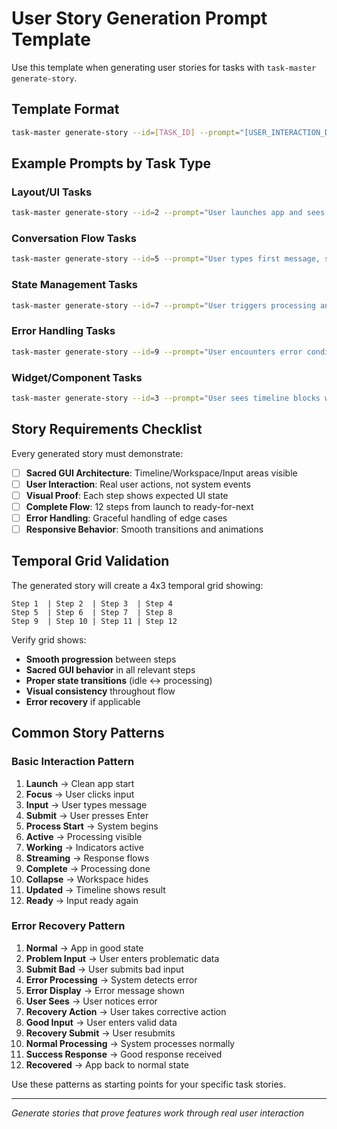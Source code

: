 # User Story Generation Prompt Template

Use this template when generating user stories for tasks with `task-master generate-story`.

## Template Format

```bash
task-master generate-story --id=[TASK_ID] --prompt="[USER_INTERACTION_DESCRIPTION]"
```

## Example Prompts by Task Type

### Layout/UI Tasks
```bash
task-master generate-story --id=2 --prompt="User launches app and sees Sacred GUI layout with three distinct areas: Timeline at top showing empty state, collapsed Workspace in middle, and Input area at bottom ready for typing"
```

### Conversation Flow Tasks  
```bash
task-master generate-story --id=5 --prompt="User types first message, sees cognition processing with visual indicators, receives assistant response, and timeline updates to show complete conversation"
```

### State Management Tasks
```bash
task-master generate-story --id=7 --prompt="User triggers processing and sees app transition from 2-way split (Timeline + Input) to 3-way split (Timeline + Workspace + Input) during processing, then back to 2-way split when complete"
```

### Error Handling Tasks
```bash
task-master generate-story --id=9 --prompt="User encounters error condition, sees clear error message with recovery options, takes corrective action, and successfully continues with normal operation"
```

### Widget/Component Tasks
```bash
task-master generate-story --id=3 --prompt="User sees timeline blocks with proper color coding: blue for user input, green for cognition processing, and purple for assistant responses, with clear visual distinctions"
```

## Story Requirements Checklist

Every generated story must demonstrate:
- [ ] **Sacred GUI Architecture**: Timeline/Workspace/Input areas visible
- [ ] **User Interaction**: Real user actions, not system events
- [ ] **Visual Proof**: Each step shows expected UI state
- [ ] **Complete Flow**: 12 steps from launch to ready-for-next
- [ ] **Error Handling**: Graceful handling of edge cases
- [ ] **Responsive Behavior**: Smooth transitions and animations

## Temporal Grid Validation

The generated story will create a 4x3 temporal grid showing:
```
Step 1  | Step 2  | Step 3  | Step 4
Step 5  | Step 6  | Step 7  | Step 8  
Step 9  | Step 10 | Step 11 | Step 12
```

Verify grid shows:
- **Smooth progression** between steps
- **Sacred GUI behavior** in all relevant steps
- **Proper state transitions** (idle ↔ processing)
- **Visual consistency** throughout flow
- **Error recovery** if applicable

## Common Story Patterns

### Basic Interaction Pattern
1. **Launch** → Clean app start
2. **Focus** → User clicks input
3. **Input** → User types message
4. **Submit** → User presses Enter
5. **Process Start** → System begins
6. **Active** → Processing visible
7. **Working** → Indicators active
8. **Streaming** → Response flows
9. **Complete** → Processing done
10. **Collapse** → Workspace hides
11. **Updated** → Timeline shows result
12. **Ready** → Input ready again

### Error Recovery Pattern
1. **Normal** → App in good state
2. **Problem Input** → User enters problematic data
3. **Submit Bad** → User submits bad input
4. **Error Processing** → System detects error
5. **Error Display** → Error message shown
6. **User Sees** → User notices error
7. **Recovery Action** → User takes corrective action
8. **Good Input** → User enters valid data
9. **Recovery Submit** → User resubmits
10. **Normal Processing** → System processes normally
11. **Success Response** → Good response received
12. **Recovered** → App back to normal state

Use these patterns as starting points for your specific task stories.

---
*Generate stories that prove features work through real user interaction*